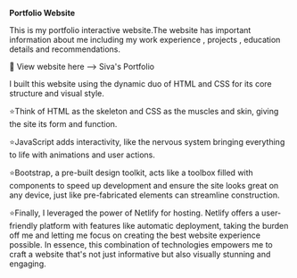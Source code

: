 **Portfolio Website**

This is my portfolio interactive website.The website has important information about me including my work experience , projects , education details and recommendations. 

📸 View website here --> Siva's Portfolio

I built this website using the dynamic duo of HTML and CSS for its core structure and visual style.  

⭐Think of HTML as the skeleton and CSS as the muscles and skin, giving the site its form and function. 

⭐JavaScript adds interactivity, like the nervous system bringing everything to life with animations and user actions.  

⭐Bootstrap, a pre-built design toolkit, acts like a toolbox filled with components to speed up development and ensure the site looks great on any device, just like pre-fabricated elements can streamline construction. 

⭐Finally, I leveraged the power of Netlify for hosting. Netlify offers a user-friendly platform with features like automatic deployment, taking the burden off me and letting me focus on creating the best website experience possible.  In essence, this combination of technologies empowers me to craft a website that's not just informative but also visually stunning and engaging.


